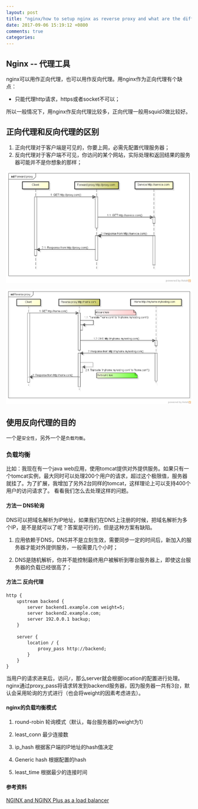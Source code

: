 ```yaml
---
layout: post
title: "nginx/how to setup nginx as reverse proxy and what are the diff between forward proxy and reverse proxy?"
date: 2017-09-06 15:19:12 +0800
comments: true
categories: 
---
```


## Nginx -- 代理工具

nginx可以用作正向代理，也可以用作反向代理。用nginx作为正向代理有个缺点：

- 只能代理http请求，https或者socket不可以；

所以一般情况下，用nginx作反向代理比较多，正向代理一般用squid3做比较好。

## 正向代理和反向代理的区别

1. 正向代理对于客户端是可见的，你要上网，必需先配置代理服务器；
2. 反向代理对于客户端不可见，你访问的某个网站，实际处理和返回结果的服务器可能并不是你想象的那样；

![正向代理](imgs/proxy_forward.png)

![反向代理](imgs/proxy_reverse.png)

## 使用反向代理的目的

一个是`安全性`，另外一个是`负载均衡`。

### 负载均衡
比如：我现在有一个java web应用，使用tomcat提供对外提供服务。如果只有一个tomcat实例，最大同时可以处理200个用户的请求，超过这个极限值，服务器就挂了。为了扩展，我增加了另外2台同样的tomcat，这样理论上可以支持400个用户的访问请求了。
看看我们怎么去处理这样的问题。

#### 方法一 DNS轮询

DNS可以把域名解析为IP地址，如果我们在DNS上注册的时候，把域名解析为多个IP，是不是就可以了呢？答案是可行的，但是这种方案有缺陷。

1. 应用依赖于DNS，DNS并不是立刻生效，需要同步一定的时间后，新加入的服务器才能对外提供服务，一般需要几个小时；

2. DNS是随机解析，你并不能控制最终用户被解析到哪台服务器上，即使这台服务器的负载已经很高了；

#### 方法二 反向代理

```shell
http {
    upstream backend {
        server backend1.example.com weight=5;
        server backend2.example.com;
        server 192.0.0.1 backup;
    }

	server {
	    location / {
	        proxy_pass http://backend;
	    }
	}
}
```

当用户的请求进来后，访问`/`，那么server就会根据location的配置进行处理。nginx通过proxy_pass将请求转发到backend服务器，因为服务器一共有3台，默认会采用轮询的方式进行（也会将weight的因素考虑进去）。

#### nginx的负载均衡模式

1. round-robin 轮询模式（默认，每台服务器的weight为1）

2. least_conn 最少连接数

3. ip_hash 根据客户端的IP地址的hash值决定

4. Generic hash 根据配置的hash

5. least_time 根据最少的连接时间


#### 参考资料

[ NGINX and NGINX Plus as a load balancer](https://www.nginx.com/resources/admin-guide/load-balancer/)